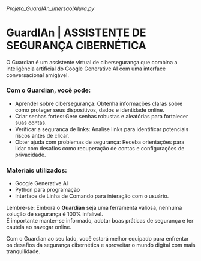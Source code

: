 ###### Projeto_GuardIAn_ImersaoIAlura.py
# GuardIAn | ASSISTENTE DE SEGURANÇA CIBERNÉTICA

O Guardian é um assistente virtual de cibersegurança que combina a inteligência artificial do Google Generative AI com uma interface conversacional amigável.
### **Com o Guardian, você pode:** 
+ Aprender sobre cibersegurança: Obtenha informações claras sobre como proteger seus dispositivos, dados e identidade online.
+ Criar senhas fortes: Gere senhas robustas e aleatórias para fortalecer suas contas.
+ Verificar a segurança de links: Analise links para identificar potenciais riscos antes de clicar.
+ Obter ajuda com problemas de segurança: Receba orientações para lidar com desafios como recuperação de contas e configurações de privacidade.
### **Materiais utilizados:**
+ Google Generative AI
+ Python para programação
+ Interface de Linha de Comando para interação com o usuário.
  
Lembre-se: Embora o **Guardian** seja uma ferramenta valiosa, nenhuma solução de segurança é 100% infalível.<br>
 É importante manter-se informado, adotar boas práticas de segurança e ter cautela ao navegar online.

Com o Guardian ao seu lado, você estará melhor equipado para enfrentar os desafios da segurança cibernética e aproveitar o mundo digital com mais tranquilidade.
